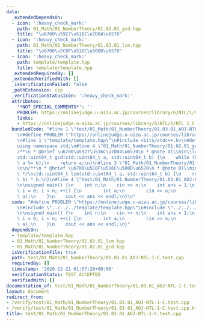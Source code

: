 ```yaml
---
data:
  _extendedDependsOn:
  - icon: ':heavy_check_mark:'
    path: 01_Math/01_NumberTheory/01.02.01_gcd.hpp
    title: "\u6700\u5927\u516C\u7D04\u6570"
  - icon: ':heavy_check_mark:'
    path: 01_Math/01_NumberTheory/01.03.01_lcm.hpp
    title: "\u6700\u5C0F\u516C\u500D\u6570"
  - icon: ':heavy_check_mark:'
    path: template/template.hpp
    title: template/template.hpp
  _extendedRequiredBy: []
  _extendedVerifiedWith: []
  _isVerificationFailed: false
  _pathExtension: cpp
  _verificationStatusIcon: ':heavy_check_mark:'
  attributes:
    '*NOT_SPECIAL_COMMENTS*': ''
    PROBLEM: https://onlinejudge.u-aizu.ac.jp/courses/library/6/NTL/1/NTL_1_C
    links:
    - https://onlinejudge.u-aizu.ac.jp/courses/library/6/NTL/1/NTL_1_C
  bundledCode: "#line 1 \"test/01_Math/01_NumberTheory/01.03.01_AOJ-NTL-1-C.test.cpp\"\
    \n#define PROBLEM \"https://onlinejudge.u-aizu.ac.jp/courses/library/6/NTL/1/NTL_1_C\"\
    \n#line 1 \"template/template.hpp\"\n#include <bits/stdc++.h>\n#define int int64_t\n\
    using namespace std;\n#line 4 \"01_Math/01_NumberTheory/01.02.01_gcd.hpp\"\n\n\
    /**\n * @brief \u6700\u5927\u516C\u7D04\u6570\n * @note O(\\min\\log(a,b))\n */\n\
    std::uint64_t gcd(std::uint64_t a, std::uint64_t b) {\n    while (b) std::swap(b,\
    \ a %= b);\n    return a;\n}\n#line 3 \"01_Math/01_NumberTheory/01.03.01_lcm.hpp\"\
    \n\n/**\n * @brief \u6700\u5C0F\u516C\u500D\u6570\n * @note O(\\min\\log(a,b))\n\
    \ */\nstd::uint64_t lcm(std::uint64_t a, std::uint64_t b) {\n    return a / gcd(a,\
    \ b) * b;\n}\n#line 4 \"test/01_Math/01_NumberTheory/01.03.01_AOJ-NTL-1-C.test.cpp\"\
    \n\nsigned main() {\n    int n;\n    cin >> n;\n    int ans = 1;\n    for (int\
    \ i = 0; i < n; ++i) {\n        int a;\n        cin >> a;\n        ans = lcm(ans,\
    \ a);\n    }\n    cout << ans << endl;\n}\n"
  code: "#define PROBLEM \"https://onlinejudge.u-aizu.ac.jp/courses/library/6/NTL/1/NTL_1_C\"\
    \n#include \"../../../template/template.hpp\"\n#include \"../../../01_Math/01_NumberTheory/01.03.01_lcm.hpp\"\
    \n\nsigned main() {\n    int n;\n    cin >> n;\n    int ans = 1;\n    for (int\
    \ i = 0; i < n; ++i) {\n        int a;\n        cin >> a;\n        ans = lcm(ans,\
    \ a);\n    }\n    cout << ans << endl;\n}"
  dependsOn:
  - template/template.hpp
  - 01_Math/01_NumberTheory/01.03.01_lcm.hpp
  - 01_Math/01_NumberTheory/01.02.01_gcd.hpp
  isVerificationFile: true
  path: test/01_Math/01_NumberTheory/01.03.01_AOJ-NTL-1-C.test.cpp
  requiredBy: []
  timestamp: '2020-12-21 01:57:26+00:00'
  verificationStatus: TEST_ACCEPTED
  verifiedWith: []
documentation_of: test/01_Math/01_NumberTheory/01.03.01_AOJ-NTL-1-C.test.cpp
layout: document
redirect_from:
- /verify/test/01_Math/01_NumberTheory/01.03.01_AOJ-NTL-1-C.test.cpp
- /verify/test/01_Math/01_NumberTheory/01.03.01_AOJ-NTL-1-C.test.cpp.html
title: test/01_Math/01_NumberTheory/01.03.01_AOJ-NTL-1-C.test.cpp
---
```

